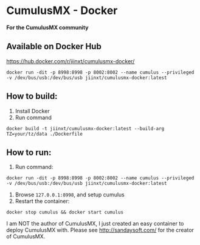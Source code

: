 # CumulusMX - Docker
**For the CumulusMX community**

## Available on Docker Hub
https://hub.docker.com/r/jiinxt/cumulusmx-docker/

    docker run -dit -p 8998:8998 -p 8002:8002 --name cumulus --privileged -v /dev/bus/usb:/dev/bus/usb jiinxt/cumulusmx-docker:latest

## How to build:
  1. Install Docker
  2. Run command

    docker build -t jiinxt/cumulusmx-docker:latest --build-arg TZ=your/tz/data ./Dockerfile
    
## How to run:
  1. Run command:
 
    docker run -dit -p 8998:8998 -p 8002:8002 --name cumulus --privileged -v /dev/bus/usb:/dev/bus/usb jiinxt/cumulusmx-docker:latest
  1. Browse `127.0.0.1:8998`, and setup cumulus
  2. Restart the container:

    docker stop cumulus && docker start cumulus
    
    
I am NOT the author of CumulusMX, I just created an easy container to deploy CumulusMX with. Please see http://sandaysoft.com/ for the creator of CumulusMX.